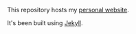 This repository hosts my [personal website](http://www.philippevirouleau.fr).

It's been built using [Jekyll](https://jekyllrb.com/).
